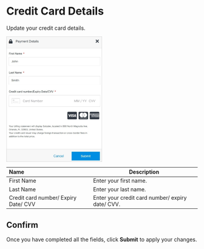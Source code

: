 # Credit Card Details

Update your credit card details.

<img src="../../../images/marketplaceprofilepaymentdetails2.jpg" alt="marketplaceprofilepaymentdetails2" style="width: 50%; display: block"></a>

**Name** | **Description** 
:--- | ---
First Name | Enter your first name.
Last Name | Enter your last name.
Credit card number/ Expiry Date/ CVV | Enter your credit card number/ expiry date/ CVV.

## Confirm

Once you have completed all the fields, click **Submit** to apply your changes.

